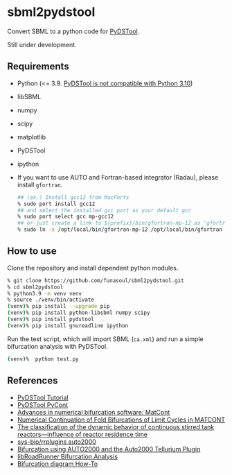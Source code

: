 # sbml2pydstool
Convert SBML to a python code for [PyDSTool](https://github.com/robclewley/pydstool).

Still under development.

## Requirements
- Python (<= 3.9. [PyDSTool is not compatible with Python 3.10](https://getdocs.org/Python/docs/3.10/whatsnew/3.10#Removed))
- libSBML
- numpy
- scipy
- matplotlib
- PyDSTool
- ipython

- If you want to use AUTO and Fortran-based integrator (Radau), please install `gfortran`.
  ```sh
  ## (ex.) Install gcc12 from MacPorts
  % sudo port install gcc12
  ## and select the installed gcc port as your default gcc
  % sudo port select gcc mp-gcc12
  ## or just create a link to ${prefix}/bin/gfortran-mp-12 as 'gfortran'.
  % sudo ln -s /opt/local/bin/gfortran-mp-12 /opt/local/bin/gfortran
  ```

## How to use
Clone the repository and install dependent python modules.
```sh
% git clone https://github.com/funasoul/sbml2pydstool.git
% cd sbml2pydstool
% python3.9 -m venv venv
% source ./venv/bin/activate
(venv)% pip install --upgrade pip
(venv)% pip install python-libsbml numpy scipy
(venv)% pip install pydstool
(venv)% pip install gnureadline ipython
```

Run the test script, which will import SBML (`ca.xml`) and run a simple bifurcation analysis with PyDSTool.
```sh
(venv)%  python test.py
```

## References
- [PyDSTool Tutorial](https://pydstool.github.io/PyDSTool/Tutorial.html)
- [PyDSTool PyCont](https://pydstool.github.io/PyDSTool/PyCont.html)
- [Advances in numerical bifurcation software: MatCont](https://biblio.ugent.be/publication/8615817)
- [Numerical Continuation of Fold Bifurcations of Limit Cycles in MATCONT](https://dl.acm.org/doi/10.5555/1764172.1764253)
- [The classification of the dynamic behavior of continuous stirred tank reactors—influence of reactor residence time](https://www.sciencedirect.com/science/article/pii/0009250976850580)
- [sys-bio/rrplugins auto2000](https://github.com/sys-bio/rrplugins/tree/master/plugins/released/auto2000)
- [Bifurcation using AUTO2000 and the Auto2000 Tellurium Plugin](https://sys-bio.github.io/rrplugins/docs/plugins/auto2000/index.html)
- [libRoadRunner Bifurcation Analysis](https://sys-bio.github.io/roadrunner/docs-build/bifurcation.html)
- [Bifurcation diagram How-To](https://groups.google.com/g/copasi-user-forum/c/T-he9VwGaPw)
